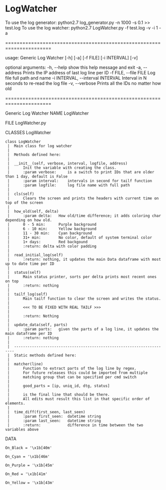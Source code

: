 # LogWatcher

To use the log generator:
    python2.7 log_generator.py -n 1000 -s 0.1 >> test.log
To use the log watcher:
    python2.7 LogWatcher.py -f test.log -v -i 1 -a
    
======================================================================

usage:  Generic Log Watcher  [-h] [-a] [-f FILE] [-i INTERVAL] [-v]

optional arguments:
  -h, --help            show this help message and exit
  -a, --address         Prints the IP address of last log line per ID
  -f FILE, --file FILE  Log file full path and name
  -i INTERVAL, --interval INTERVAL
                        Interval in N seconds to re-read the log file
  -v, --verbose         Prints all the IDs no matter how old

======================================================================

Generic Log Watcher
NAME
    LogWatcher

FILE
    LogWatcher.py

CLASSES
    LogWatcher
    
    class LogWatcher
     |  Main class for log watcher
     |  
     |  Methods defined here:
     |  
     |  __init__(self, verbose, interval, logfile, address)
     |      Init the variable with creating the class.
     |      :param verbose:     is a switch to print IDs that are older than 1 day, default is False
     |      :param interval:    intervals in second for tailf function
     |      :param logfile:     log file name with full path
     |  
     |  cls(self)
     |      Clears the screen and prints the headers with current time on top of the screen
     |  
     |  how_old(self, delta)
     |      :param delta:   How old/time difference; it adds coloring char depending on how old.
     |      0 - 5 min:      Purple background
     |      6 - 10 min:     Yellow background
     |      11 - 30 min:    Cyan background
     |      31+ min:        No color, default of system terminal color
     |      1+ days:        Red backgound
     |      :return: delta with color padding
     |  
     |  read_initial_log(self)
     |      :return: nothing, it updates the main Data dataframe with most up to date time per ID
     |  
     |  status(self)
     |      Main status printer, sorts per delta prints most recent ones on top
     |      :return: nothing
     |  
     |  tailf_log(self)
     |      Main tailf function to clear the screen and writes the status.
     |      
     |      <<< TO BE FIXED WITH REAL TAILF >>>
     |      
     |      :return: Nothing
     |  
     |  update_data(self, parts)
     |      :param parts:   given the parts of a log line, it updates the main dataframe per ID
     |      :return: nothing
     |  
     |  ----------------------------------------------------------------------
     |  Static methods defined here:
     |  
     |  matcher(line)
     |      Function to extract parts of the log line by regex.
     |      For future releases this could be imported from multiple
     |      matching group that can be specified per cmd switch
     |      
     |      good_parts = [ip, uniq_id, dtg, status]
     |      
     |      is the final line that should be there.
     |      All edits must result this list in that specific order of elements.
     |  
     |  time_diff(first_seen, last_seen)
     |      :param first_seen:  datetime string
     |      :param last_seen:   datetime string
     |      :return:            difference in time between the two variables above


DATA

    On_Black = '\x1b[40m'
    
    On_Cyan = '\x1b[46m'
    
    On_Purple = '\x1b[45m'
    
    On_Red = '\x1b[41m'
    
    On_Yellow = '\x1b[43m'
    
